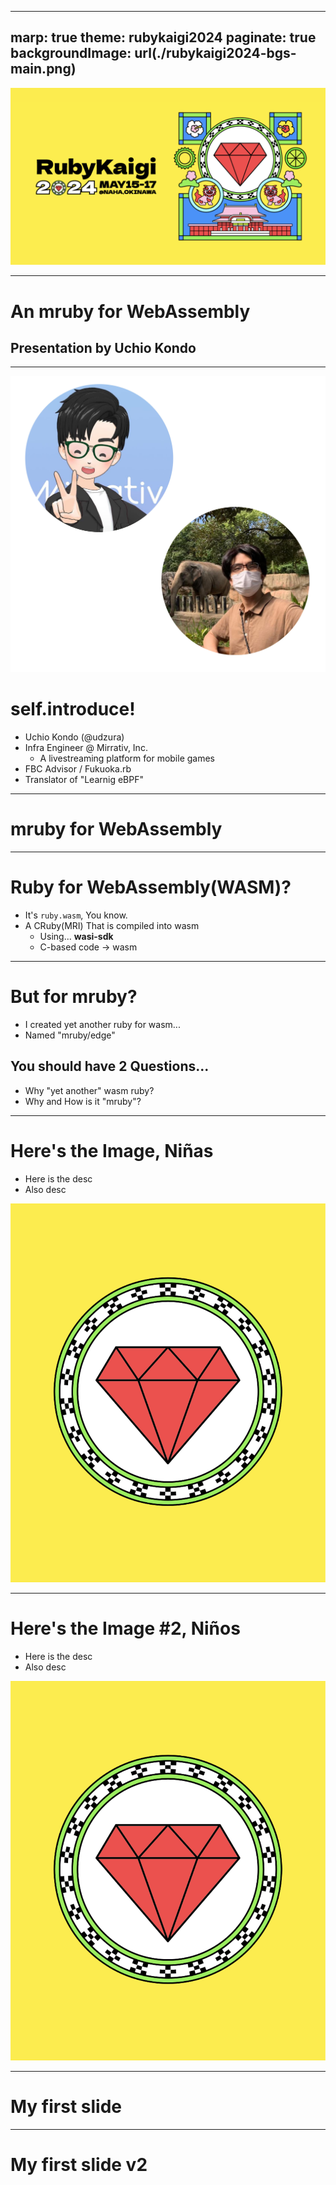 ----
marp: true
theme: rubykaigi2024
paginate: true
backgroundImage: url(./rubykaigi2024-bgs-main.png)
----

![bg](./rubykaigi2024-bgs.png)

----
<!--
_class: title
_backgroundImage: url(./rubykaigi2024-bgs-title.png)
-->

# An mruby for WebAssembly

## Presentation by Uchio Kondo

----
<!--
_class: normal
-->

![w:480](./profile.png)

# self.introduce!

- Uchio Kondo (@udzura)
- Infra Engineer @ Mirrativ, Inc.
  - A livestreaming platform
    for mobile games
- FBC Advisor / Fukuoka.rb
- Translator of "Learnig eBPF"


----
<!--
_class: hero
_backgroundImage: url(./rubykaigi2024-bgs-yellowback.png)
-->

# mruby for WebAssembly

----
<!--
_class: normal
-->

# Ruby for WebAssembly(WASM)?

- It's `ruby.wasm`, You know.
- A CRuby(MRI) That is compiled into wasm
  - Using... **wasi-sdk**
  - C-based code -> wasm

----

<!--
_class: normal2
style: section.normal2 h2 + ul { top: 66%; }
-->

# But for mruby?

- I created yet another ruby for wasm...
- Named "mruby/edge"

## You should have 2 Questions...

- Why "yet another" wasm ruby?
- Why and How is it "mruby"?

----
<!--
_class: normal
-->

# Here's the Image, Niñas

- Here is the desc
- Also desc

![w:400](./dummy-image.png)

----
<!--
_class: normal
-->

# Here's the Image #2, Niños

- Here is the desc
- Also desc

![w:600 h:360](./dummy-image.png)

----
<!--
_class: hero
_backgroundImage: url(./rubykaigi2024-bgs-whiteback.png)
-->

# My first slide

----
<!--
_class: hero
_backgroundImage: url(./rubykaigi2024-bgs-yellowback.png)
-->

# My first slide v2
